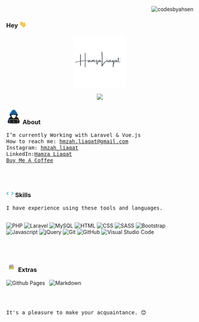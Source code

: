 <p align="right">
<img src="https://komarev.com/ghpvc/?username=codesbyahsen&label=Profile+Views&color=0e75b6&style=flat" alt="codesbyahsen" />
</p>

### **Hey** <img src="./assets/gifs/handwave.gif" width="19" />

<p align="center">
  <a href="https://github.com/codesbyahsen">
    <img src="./assets/gifs/HamzaLiaqat.png" width="140" alt="Ahsen Alee" />
  </a>
</p>

<p align="center">   
  <img src="https://readme-typing-svg.demolab.com/?font=M+PLUS+1+Code&pause=1000&color=808080&size=22&center=true&vCenter=true&width=444&height=50&lines=I+am+a+Software+Engineer.;Self-taught+full+stack+developer.;I+love+to+code.;I+love+to+learn+new+things.;"/> 
</p>


### <img src="./assets/gifs/hacker.gif" width="40" alt="About" /> **About**

<samp>
I’m currently Working with Laravel & Vue.js <br>
How to reach me: <a href="mailto:ahsenalee4@gmail.com">hmzah.liaqat@gmail.com</a> <br>
Instagram: <a href="https://www.instagram.com/hmzah_liaqat/" target="_blank">hmzah_liaqat</a> <br>
LinkedIn:<a href="" target="_blank">Hamza Liaqat</a> <br>
<a href="https://www.buymeacoffee.com/hmzah_liaqat">Buy Me A Coffee</a>
</samp>

<br><br>

### <img src="./assets/gifs/code-element.gif" width="20" alt="Skills" /> **Skills**

<samp>
I have experience using these tools and languages. <br> <br>
</samp>

![PHP](https://img.shields.io/badge/-PHP-05122A?style=flat&logo=php)
![Laravel](https://img.shields.io/badge/-Laravel-05122A?style=flat&logo=laravel)
![MySQL](https://img.shields.io/badge/-MySQL-05122A?style=flat&logo=mysql)
![HTML](https://img.shields.io/badge/-HTML-05122A?style=flat&logo=HTML5)
![CSS](https://img.shields.io/badge/-CSS-05122A?style=flat&logo=CSS3)
![SASS](https://img.shields.io/badge/-SASS-05122A?style=flat&logo=SASS)
![Bootstrap](https://img.shields.io/badge/-Bootstrap-05122A?style=flat&logo=bootstrap)
![Javascript](https://img.shields.io/badge/-Javascript-05122A?style=flat&logo=javascript)
![jQuery](https://img.shields.io/badge/-jQuery-05122A?style=flat&logo=jquery)
![Git](https://img.shields.io/badge/-Git-05122A?style=flat&logo=git)
![GitHub](https://img.shields.io/badge/-GitHub-05122A?style=flat&logo=github)
![Visual Studio Code](https://img.shields.io/badge/-Visual%20Studio%20Code-05122A?style=flat&logo=visual-studio-code&logoColor=007ACC)

<br><br>

### <img src="./assets/gifs/folder.gif" width="28" alt="Extras" /> **Extras**

![Github Pages](https://img.shields.io/badge/GitHub%20Pages-%23327FC7.svg?style=for-the-badge&logo=github&logoColor=white) &nbsp;
![Markdown](https://img.shields.io/badge/markdown-%23000000.svg?style=for-the-badge&logo=markdown&logoColor=white)


<br><br>

<samp>It's a pleasure to make your acquaintance. 😊</samp>

<!--
**codesbyahsen/codesbyahsen** is a ✨ _special_ ✨ repository because its `README.md` (this file) appears on your GitHub profile.

Here are some ideas to get you started:

- 🔭 I’m currently working on ...
- 🌱 I’m currently learning ...
- 👯 I’m looking to collaborate on ...
- 🤔 I’m looking for help with ...
- 💬 Ask me about ...
- 📫 How to reach me: ...
- 😄 Pronouns: ...
- ⚡ Fun fact: ...
-->
